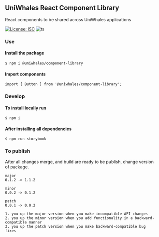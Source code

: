 UniWhales React Component Library
--------------




React components to be shared across UniWhales applications

[![License: ISC](https://img.shields.io/badge/License-ISC-blue.svg)](https://opensource.org/licenses/ISC)
![ts](https://badgen.net/badge/-/TypeScript/blue?icon=typescript&label)
### Use

#### Install the package
```
$ npm i @uniwhales/component-library
```

#### Import components
```
import { Button } from '@uniwhales/component-library';
```

### Develop

#### To install locally run

```
$ npm i
```

#### After installing all dependencies

```
$ npm run storybook
```

### To publish

After all changes merge, and build are ready to be publish, change version of package.

```
major 
0.1.2 -> 1.1.2

minor 
0.0.2 -> 0.1.2

patch 
0.0.1 -> 0.0.2
```

```
1. you up the major version when you make incompatible API changes
2. you up the minor version when you add functionality in a backward-compatible manner
3. you up the patch version when you make backward-compatible bug fixes
```
